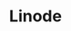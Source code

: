 ---
description: Receive a $100 60-day credit towards your new account.
link: https://linode.com/coder
shortname: linode.com-cr
title: Linode
---